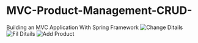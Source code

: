 # MVC-Product-Management-CRUD-
Building an MVC Application With Spring Framework
![Change Ditails](https://user-images.githubusercontent.com/44935486/211199474-420599ef-00a9-4d21-a8d7-d6be52ce372e.jpg)
![Fil Ditails](https://user-images.githubusercontent.com/44935486/211199476-ebeb63c8-0251-4a64-937e-dc4ce017a279.jpg)
![Add Product](https://user-images.githubusercontent.com/44935486/211199478-7502cfbb-928d-44bb-9148-31a251f5ae11.jpg)
